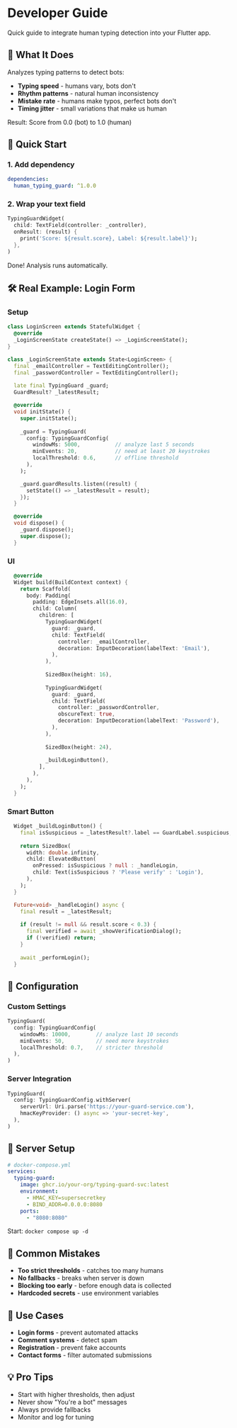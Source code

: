 # Developer Guide

Quick guide to integrate human typing detection into your Flutter app.

## 🎯 What It Does

Analyzes typing patterns to detect bots:
- **Typing speed** - humans vary, bots don't
- **Rhythm patterns** - natural human inconsistency  
- **Mistake rate** - humans make typos, perfect bots don't
- **Timing jitter** - small variations that make us human

Result: Score from 0.0 (bot) to 1.0 (human)

## 🚀 Quick Start

### 1. Add dependency

```yaml
dependencies:
  human_typing_guard: ^1.0.0
```

### 2. Wrap your text field

```dart
TypingGuardWidget(
  child: TextField(controller: _controller),
  onResult: (result) {
    print('Score: ${result.score}, Label: ${result.label}');
  },
)
```

Done! Analysis runs automatically.

## 🛠️ Real Example: Login Form

### Setup

```dart
class LoginScreen extends StatefulWidget {
  @override
  _LoginScreenState createState() => _LoginScreenState();
}

class _LoginScreenState extends State<LoginScreen> {
  final _emailController = TextEditingController();
  final _passwordController = TextEditingController();
  
  late final TypingGuard _guard;
  GuardResult? _latestResult;

  @override
  void initState() {
    super.initState();
    
    _guard = TypingGuard(
      config: TypingGuardConfig(
        windowMs: 5000,           // analyze last 5 seconds
        minEvents: 20,            // need at least 20 keystrokes
        localThreshold: 0.6,      // offline threshold
      ),
    );

    _guard.guardResults.listen((result) {
      setState(() => _latestResult = result);
    });
  }

  @override
  void dispose() {
    _guard.dispose();
    super.dispose();
  }
```

### UI

```dart
  @override
  Widget build(BuildContext context) {
    return Scaffold(
      body: Padding(
        padding: EdgeInsets.all(16.0),
        child: Column(
          children: [
            TypingGuardWidget(
              guard: _guard,
              child: TextField(
                controller: _emailController,
                decoration: InputDecoration(labelText: 'Email'),
              ),
            ),
            
            SizedBox(height: 16),
            
            TypingGuardWidget(
              guard: _guard,
              child: TextField(
                controller: _passwordController,
                obscureText: true,
                decoration: InputDecoration(labelText: 'Password'),
              ),
            ),
            
            SizedBox(height: 24),
            
            _buildLoginButton(),
          ],
        ),
      ),
    );
  }
```

### Smart Button

```dart
  Widget _buildLoginButton() {
    final isSuspicious = _latestResult?.label == GuardLabel.suspicious;
    
    return SizedBox(
      width: double.infinity,
      child: ElevatedButton(
        onPressed: isSuspicious ? null : _handleLogin,
        child: Text(isSuspicious ? 'Please verify' : 'Login'),
      ),
    );
  }

  Future<void> _handleLogin() async {
    final result = _latestResult;
    
    if (result != null && result.score < 0.3) {
      final verified = await _showVerificationDialog();
      if (!verified) return;
    }
    
    await _performLogin();
  }
```

## 🔧 Configuration

### Custom Settings

```dart
TypingGuard(
  config: TypingGuardConfig(
    windowMs: 10000,        // analyze last 10 seconds
    minEvents: 50,          // need more keystrokes
    localThreshold: 0.7,    // stricter threshold
  ),
)
```

### Server Integration

```dart
TypingGuard(
  config: TypingGuardConfig.withServer(
    serverUrl: Uri.parse('https://your-guard-service.com'),
    hmacKeyProvider: () async => 'your-secret-key',
  ),
)
```

## 🐳 Server Setup

```yaml
# docker-compose.yml
services:
  typing-guard:
    image: ghcr.io/your-org/typing-guard-svc:latest
    environment:
      - HMAC_KEY=supersecretkey
      - BIND_ADDR=0.0.0.0:8080
    ports:
      - "8080:8080"
```

Start: `docker compose up -d`

## 🚨 Common Mistakes

- **Too strict thresholds** - catches too many humans
- **No fallbacks** - breaks when server is down  
- **Blocking too early** - before enough data is collected
- **Hardcoded secrets** - use environment variables

## 🎯 Use Cases

- **Login forms** - prevent automated attacks
- **Comment systems** - detect spam
- **Registration** - prevent fake accounts
- **Contact forms** - filter automated submissions

## 💡 Pro Tips

- Start with higher thresholds, then adjust
- Never show "You're a bot" messages
- Always provide fallbacks
- Monitor and log for tuning
